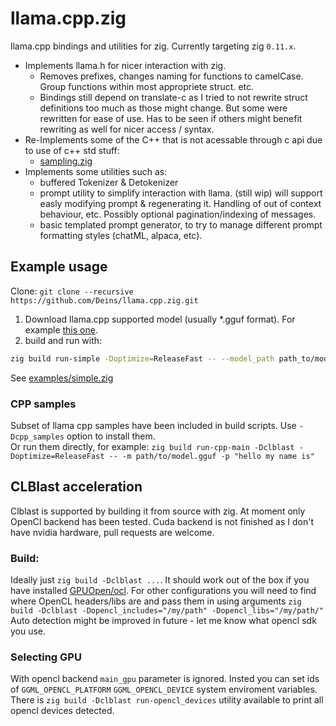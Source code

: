 # llama.cpp.zig
llama.cpp bindings and utilities for zig. Currently targeting zig `0.11.x`.

* Implements llama.h for nicer interaction with zig.
    * Removes prefixes, changes naming for functions to camelCase. Group functions within most appropriete struct. etc.
    * Bindings still depend on translate-c as I tried to not rewrite struct definitions too much as those might change. But some were rewritten for ease of use. Has to be seen if others might benefit rewriting as well for nicer access / syntax.
* Re-Implements some of the C++ that is not acessable through c api due to use of c++ std stuff:
    * [sampling.zig](./llama.cpp.zig/sampling.zig)
* Implements some utilities such as:
    * buffered Tokenizer & Detokenizer
    * prompt utility to simplify interaction with llama. (still wip) will support easly modifying prompt & regenerating it. Handling of out of context behaviour, etc. Possibly optional pagination/indexing of messages. 
    * basic templated prompt generator, to try to manage different prompt formatting styles (chatML, alpaca, etc). 

## Example usage
Clone: `git clone --recursive https://github.com/Deins/llama.cpp.zig.git`
1. Download llama.cpp supported model (usually *.gguf format). For example [this one](https://huggingface.co/TheBloke/rocket-3B-GGUF).
2. build and run with:
```bash
zig build run-simple -Doptimize=ReleaseFast -- --model_path path_to/model.gguf --prompt "Hello! I am AI, and here are the 10 things I like to think about:"
```
See [examples/simple.zig](examples/simple.zig) 

### CPP samples
Subset of llama cpp samples have been included in build scripts. Use `-Dcpp_samples` option to install them.  
Or run them directly, for example: `zig build run-cpp-main -Dclblast -Doptimize=ReleaseFast -- -m path/to/model.gguf -p "hello my name is"`

## CLBlast acceleration
Clblast is supported by building it from source with zig. At moment only OpenCl backend has been tested. Cuda backend is not finished as I don't have nvidia hardware, pull requests are welcome.

### Build:
Ideally just `zig build -Dclblast ...`. It should work out of the box if you have installed [GPUOpen/ocl](https://github.com/GPUOpen-LibrariesAndSDKs/OCL-SDK/releases). 
For other configurations you will need to find where OpenCL headers/libs are and pass them in using arguments `zig build -Dclblast -Dopencl_includes="/my/path" -Dopencl_libs="/my/path/"`
Auto detection might be improved in future - let me know what opencl sdk you use. 

### Selecting GPU
With opencl backend `main_gpu` parameter is ignored. Insted you can set ids of `GGML_OPENCL_PLATFORM` `GGML_OPENCL_DEVICE` system enviroment variables. There is `zig build -Dclblast run-opencl_devices` utility available to print all opencl devices detected.

